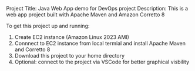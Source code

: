Project Title: Java Web App demo for DevOps project
Description: This is a web app project built with Apache Maven and Amazon Corretto 8

To get this project up and running:
1. Create EC2 instance (Amazon Linux 2023 AMI)
2. Connnect to EC2 instance from local termial and install Apache Maven and Corretto 8
3. Download this project to your home directory
4. Optional: connect to the project via VSCode for better graphical visbility

